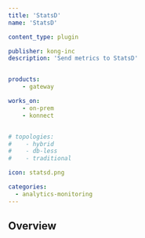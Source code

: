 ```yaml
---
title: 'StatsD'
name: 'StatsD'

content_type: plugin

publisher: kong-inc
description: 'Send metrics to StatsD'


products:
    - gateway

works_on:
    - on-prem
    - konnect


# topologies:
#    - hybrid
#    - db-less
#    - traditional

icon: statsd.png

categories:
  - analytics-monitoring
---
```


## Overview
